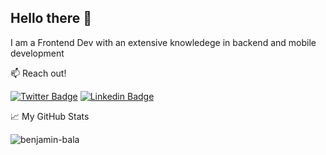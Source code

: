 ## Hello there 👋

I am a Frontend Dev with an extensive knowledege in backend and mobile development

:mailbox: Reach out!

[![Twitter Badge](https://img.shields.io/badge/-@benjeee_-1ca0f1?style=flat&labelColor=1ca0f1&logo=twitter&logoColor=white)](https://twitter.com/benjeee_) [![Linkedin Badge](https://img.shields.io/badge/-Benjamin_Bala-0e76a8?style=flat&labelColor=0e76a8&logo=linkedin&logoColor=white)]([https://www.linkedin.com/in/eniola-osabiya/](https://www.linkedin.com/in/benjamin-bala-1250b4209/))


📈 My GitHub Stats

<p> <img src="https://github-readme-stats.vercel.app/api?username=benjamin-bala&count_private=true&theme=tokyonight" alt="benjamin-bala" />

<!-- #### Technologies I Use ⚡️

![JavaScript](https://img.shields.io/static/v1?style=for-the-badge&message=JavaScript&color=222222&logo=JavaScript&logoColor=F7DF1E&label=) ![TypeScript](https://img.shields.io/static/v1?style=for-the-badge&message=TypeScript&color=3178C6&logo=TypeScript&logoColor=FFFFFF&label=)  ![Node.js](https://img.shields.io/static/v1?style=for-the-badge&message=Node.js&color=339933&logo=Node.js&logoColor=FFFFFF&label=) ![React](https://img.shields.io/static/v1?style=for-the-badge&message=React&color=222222&logo=React&logoColor=61DAFB&label=)  ![Next.js](https://img.shields.io/static/v1?style=for-the-badge&message=Next.js&color=000000&logo=Next.js&logoColor=FFFFFF&label=)

![MongoDB](https://img.shields.io/static/v1?style=for-the-badge&message=MongoDB&color=47A248&logo=MongoDB&logoColor=FFFFFF&label=) ![MySQL](https://img.shields.io/static/v1?style=for-the-badge&message=MySQL&color=4479A1&logo=MySQL&logoColor=FFFFFF&label=) 

#### Work 

Portfolio: https://benjee.netlify.app/ -->
